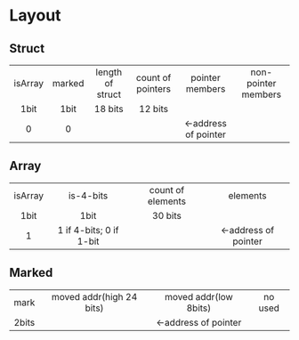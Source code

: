 # Layout

## Struct

| | | | | | |
|:---:|:---:|:---:|:---:|:---:|:---:|
|isArray|marked|length of struct| count of pointers | pointer members| non-pointer members|
|1bit|1bit|18 bits|12 bits||
|0|0 | | |<-address of pointer||

## Array

| | | | |
|:---:|:---:|:---:|:---:|
| isArray| is-4-bits|count of elements | elements |
| 1bit |1bit|30 bits|||
|1 | 1 if 4-bits; 0 if 1-bit| |<-address of pointer|

## Marked 
| | | | |
|:---:|:---:|:---:|:---:|
|mark|moved addr(high 24 bits)|moved addr(low 8bits)|no used|
| 2bits| |<-address of pointer| |
